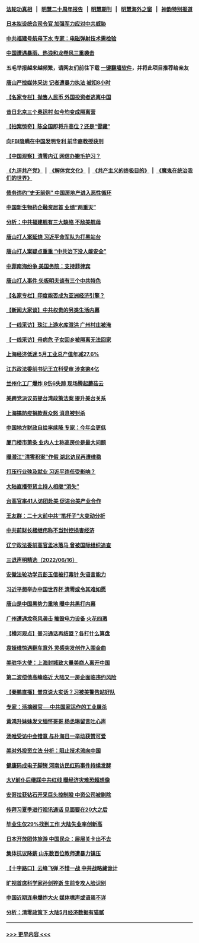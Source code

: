 #### [法轮功真相](https://github.com/gfw-breaker/truth/blob/master/README.md?t=0) &nbsp;&nbsp;|&nbsp;&nbsp; [明慧二十周年报告](https://github.com/gfw-breaker/mh-reports/blob/master/README.md?t=0) &nbsp;&nbsp;|&nbsp;&nbsp;[明慧期刊](https://github.com/gfw-breaker/mh-qikan) &nbsp;&nbsp;|&nbsp;&nbsp; [明慧海外之窗](https://github.com/gfw-breaker/mh-news/blob/master/README.md?t=0) &nbsp;&nbsp;|&nbsp;&nbsp; [神韵特别报道](https://github.com/gfw-breaker/mh-news/blob/master/shenyun.md?t=0)
#### [日本拟设统合司令官 加强军力应对中共威胁](../pages/nsc413/n13761959.md?t=06180651) 
#### [中共福建号航母下水 专家：电磁弹射技术需检验](../pages/nsc413/n13761921.md?t=06180651) 
#### [中国遭遇暴雨、热浪和龙卷风三重袭击](../pages/nsc413/n13761931.md?t=06180651) 
#### 五毛举报越来越频繁，请网友们前往下载 [一键翻墙软件](https://github.com/gfw-breaker/ssr-accounts)，并将此项目推荐给亲友
#### [唐山严控媒体采访 记者遭暴力执法 被扣8小时](../pages/nsc413/n13761915.md?t=06180651) 
#### [【名家专栏】抛售人民币 外国投资者逃离中国](../pages/nsc413/n13761777.md?t=06180651) 
#### [昔日北京三个奥运村 如今均变成隔离营](../pages/nsc413/n13761862.md?t=06180651) 
#### [【拍案惊奇】陈全国即将升高位？还是“雪藏”](../pages/nsc413/n13761845.md?t=06180651) 
#### [向FBI隐瞒在中国发明专利 前华裔教授获刑](../pages/nsc413/n13761839.md?t=06180651) 
#### [【中国观察】清零内讧 网信办搬毛护习？](../pages/nsc413/n13761843.md?t=06180651) 
#### [《九评共产党》](https://github.com/begood0513/9ping.md/blob/master/README.md) &nbsp;|&nbsp; [《解体党文化》](../../../../jtdwh.md/blob/master/README.md)  &nbsp;|&nbsp; [《共产主义的终极目的》](../../../../gczydzjmd.md/blob/master/README.md) &nbsp;|&nbsp; [《魔鬼在统治我们的世界》](../../../../mgztzwmdsj.md/blob/master/README.md) 
#### [债务违约“史无前例” 中国房地产进入恶性循环](../pages/nsc413/n13761873.md?t=06180651) 
#### [中国新生物药企融资居首 业绩“两重天”](../pages/nsc413/n13761865.md?t=06180651) 
#### [分析：中共福建舰有三大缺陷 不敌美航母](../pages/nsc413/n13761846.md?t=06180651) 
#### [唐山打人案延烧 习近平命军队为打黑站台](../pages/nsc413/n13761853.md?t=06180651) 
#### [唐山打人案疑点重重 “中共治下没人能安全”](../pages/nsc413/n13761800.md?t=06180651) 
#### [中菲南海纷争 美国务院：支持菲律宾](../pages/nsc413/n13761795.md?t=06180651) 
#### [唐山打人事件 矢板明夫谈有三个中共特色](../pages/nsc413/n13761682.md?t=06180651) 
#### [【名家专栏】印度能否成为亚洲经济引擎？](../pages/nsc413/n13761754.md?t=06180651) 
#### [【新闻大家谈】中共权贵的另类生活内幕](../pages/nsc413/n13761405.md?t=06180651) 
#### [【一线采访】珠江上游水库泄洪 广州村庄被淹](../pages/nsc413/n13761705.md?t=06180651) 
#### [【一线采访】母病危 子女回乡被隔离无法回家](../pages/nsc413/n13761703.md?t=06180651) 
#### [上海经济低迷 5月工业总产值年减27.6%](../pages/nsc413/n13761704.md?t=06180651) 
#### [江苏政法委前书记王立科受审 涉贪逾4亿](../pages/nsc413/n13761684.md?t=06180651) 
#### [兰州化工厂爆炸 8伤6失踪 现场腾起蘑菇云](../pages/nsc413/n13761665.md?t=06180651) 
#### [美跨党派议员提台湾政策法案 提升美台关系](../pages/nsc413/n13761597.md?t=06180651) 
#### [上海搞防疫捐款惹众怒 消息被封杀](../pages/nsc413/n13761600.md?t=06180651) 
#### [中国地方财政自给率续降 专家：今年会更低](../pages/nsc413/n13761613.md?t=06180651) 
#### [厦门楼市萧条 业内人士称高房价是最大问题](../pages/nsc413/n13761438.md?t=06180651) 
#### [曝潜江“清零积案”作假 湖北访民再遭维稳](../pages/nsc413/n13761539.md?t=06180651) 
#### [打压行业殃及就业 习近平连任受影响？](../pages/nsc413/n13761130.md?t=06180651) 
#### [大陆直播带货主持人相继“消失”](../pages/nsc413/n13761241.md?t=06180651) 
#### [台高官率41人访团赴美 促进台美产业合作](../pages/nsc413/n13761432.md?t=06180651) 
#### [王友群：二十大前中共“笔杆子”大变动分析](../pages/nsc413/n13761334.md?t=06180651) 
#### [中共前财长楼继伟称不当封控损害经济](../pages/nsc413/n13761368.md?t=06180651) 
#### [辽宁政法委前高官孟冰落马 曾被国际组织追查](../pages/nsc413/n13761341.md?t=06180651) 
#### [三退声明精选（2022/06/16）](../pages/nsc413/n13761403.md?t=06180651) 
#### [安徽法轮功学员彭玉信被打毒针 失语言能力](../pages/nsc413/n13760892.md?t=06180651) 
#### [习近平想举办中国世界杯 清零或令其难如愿](../pages/nsc413/n13761209.md?t=06180651) 
#### [唐山是中国黑势力重地 曝中共黑打内幕](../pages/nsc413/n13761491.md?t=06180651) 
#### [广州遭遇龙卷风袭击 摧毁电力设备 火花四溅](../pages/nsc413/n13761282.md?t=06180651) 
#### [【横河观点】普习通话再结盟？各打什么算盘](../pages/nsc413/n13761212.md?t=06180651) 
#### [袁娅维惊遇翻车意外 灵感突发创作入围金曲](../pages/nsc413/n13761190.md?t=06180651) 
#### [美驻华大使：上海封城致大量美商人离开中国](../pages/nsc413/n13761148.md?t=06180651) 
#### [第二波偿债高峰临近 大陆又一房企面临违约风险](../pages/nsc413/n13761177.md?t=06180651) 
#### [【秦鹏直播】普京说大实话？习被美警告站好队](../pages/nsc413/n13761197.md?t=06180651) 
#### [专家：活摘器官──中共国家运作的工业屠杀](../pages/nsc413/n13761178.md?t=06180651) 
#### [黄鸿升妹妹发文缅怀哥哥 杨丞琳留言吐心声](../pages/nsc413/n13761179.md?t=06180651) 
#### [汤唯受访中会错意 与朴海日一举动获赞可爱](../pages/nsc413/n13761121.md?t=06180651) 
#### [美对外投资立法 分析：阻止技术流向中国](../pages/nsc413/n13761103.md?t=06180651) 
#### [健康码成电子脚铐 河南访民红码事件持续发酵](../pages/nsc413/n13761124.md?t=06180651) 
#### [大V前仆后继踩中共红线 曝经济灾难恐超想像](../pages/nsc413/n13761107.md?t=06180651) 
#### [安哥拉获钻石开采巨头控制股 中资公司被剔除](../pages/nsc413/n13761101.md?t=06180651) 
#### [传拜习夏季进行视讯通话 见面要在20大之后](../pages/nsc413/n13761110.md?t=06180651) 
#### [毕业生仅29%找到工作 大陆失业率创新高](../pages/nsc413/n13761096.md?t=06180651) 
#### [日本开放团体旅游 中国民众：层层关卡出不去](../pages/nsc413/n13761104.md?t=06180651) 
#### [集体抗议降薪 山东数百位教师遭暴力镇压](../pages/nsc413/n13760919.md?t=06180651) 
#### [【十字路口】云峰飞弹 不惜一战 中共战略藏诡计](../pages/nsc413/n13760784.md?t=06180651) 
#### [旷视首席科学家孙剑猝逝 生前专攻人脸识别](../pages/nsc413/n13760859.md?t=06180651) 
#### [中国近期连串爆炸大火 媒体噤声或语焉不详](../pages/nsc413/n13760866.md?t=06180651) 
#### [分析：清零政策下 大陆5月经济数据有猫腻](../pages/nsc413/n13761057.md?t=06180651) 

----
#### [ >>> 更早内容 <<< ](../indexes/nsc413-earlier.md)
